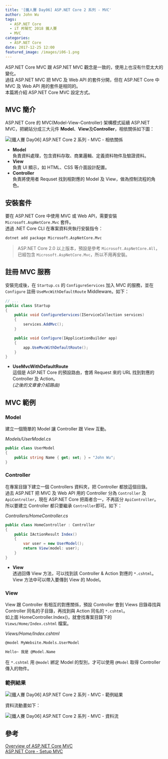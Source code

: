 ```yaml
---
title: '[鐵人賽 Day06] ASP.NET Core 2 系列 - MVC'
author: John Wu
tags:
  - ASP.NET Core
  - iT 邦幫忙 2018 鐵人賽
  - MVC
categories:
  - ASP.NET Core
date: 2017-12-25 12:00
featured_image: /images/i06-1.png
---
```


ASP.NET Core MVC 跟 ASP.NET MVC 觀念是一致的，使用上也沒有什麼太大的變化。  
過往 ASP.NET MVC 把 MVC 及 Web API 的套件分開，但在 ASP.NET Core 中 MVC 及 Web API 用的套件是相同的。  
本篇將介紹 ASP.NET Core MVC 設定方式。  

<!-- more -->

## MVC 簡介

ASP.NET Core 的 MVC(Model-View-Controller) 架構模式延續 ASP.NET MVC，把網站分成三大元件 **Model**、**View**及**Controller**，相依關係如下圖：  

![[鐵人賽 Day06] ASP.NET Core 2 系列 - MVC - 相依關係](/images/i06-2.png)  

* **Model**  
 負責資料處理，包含資料存取、商業邏輯、定義資料物件及驗證資料。  
* **View**  
 負責 UI 顯示，如 HTML、CSS 等介面設計配置。  
* **Controller**  
 負責將使用者 Requset 找到相對應的 Model 及 View，做為控制流程的角色。  

## 安裝套件

要在 ASP.NET Core 中使用 MVC 或 Web API，需要安裝 `Microsoft.AspNetCore.Mvc` 套件。  
透過 .NET Core CLI 在專案資料夾執行安裝指令：  
```sh
dotnet add package Microsoft.AspNetCore.Mvc
```
> ASP.NET Core 2.0 以上版本，預設是參考 `Microsoft.AspNetCore.All`，已經包含 `Microsoft.AspNetCore.Mvc`，所以不用再安裝。  

## 註冊 MVC 服務

安裝完成後，在 `Startup.cs` 的 `ConfigureServices` 加入 MVC 的服務，並在 `Configure` 註冊 `UseMvcWithDefaultRoute` Middleware。如下：
```cs
// ...
public class Startup
{
    public void ConfigureServices(IServiceCollection services)
    {
        services.AddMvc();
    }

    public void Configure(IApplicationBuilder app)
    {
        app.UseMvcWithDefaultRoute();
    }
}
```
* **UseMvcWithDefaultRoute**  
 這個是 ASP.NET Core 的預設路由，會將 Request 來的 URL 找到對應的 Controller 及 Action。  
 *(之後的文章會介紹路由)*  

## MVC 範例

### Model 

建立一個簡單的 Model 讓 Controller 跟 View 互動。  

*Models/UserModel.cs*
```cs
public class UserModel
{
    public string Name { get; set; } = "John Wu";
}
```

### Controller

在專案目錄下建立一個 Controllers 資料夾，把 Controller 都放這個目錄。  
過去 ASP.NET 把 MVC 及 Web API 用的 Controller 分為 `Controller` 及 `ApiController`，現在 ASP.NET Core 把兩者合一，不再區分 `ApiController`。  
所以要建立 Controller 都只要繼承 `Controller`即可。如下：

*Controllers/HomeController.cs*
```cs
public class HomeController : Controller
{
    public IActionResult Index()
    {
        var user = new UserModel();
        return View(model: user);
    }
}
```
* **View**  
 透過回傳 View 方法，可以找到該 Controller & Action 對應的 `*.cshtml`。  
 View 方法中可以帶入要傳到 View 的 Model。  

### View

View 跟 Controller 有相互的對應關係，預設 Controller 會到 Views 目錄尋找與 Controller 同名的子目錄，再找到與 Action 同名的 `*.cshtml`。  
如上面 HomeController.Index()，就會找專案目錄下的 `Views/Home/Index.cshtml` 檔案。  

*Views/Home/Index.cshtml*
```html
@model MyWebsite.Models.UserModel

Hello~ 我是 @Model.Name
```

在 `*.cshtml` 用 `@model` 綁定 Model 的型別，才可以使用 `@Model` 取得 Controller 傳入的物件。

### 範例結果

![[鐵人賽 Day06] ASP.NET Core 2 系列 - MVC - 範例結果](/images/i06-1.png)

資料流動畫如下：  

![[鐵人賽 Day06] ASP.NET Core 2 系列 - MVC - 資料流](/images/i06-3.gif)  

## 參考

[Overview of ASP.NET Core MVC](https://docs.microsoft.com/en-us/aspnet/core/mvc/overview)  
[ASP.NET Core - Setup MVC](https://www.tutorialspoint.com/asp.net_core/asp.net_core_setup_mvc.htm)  